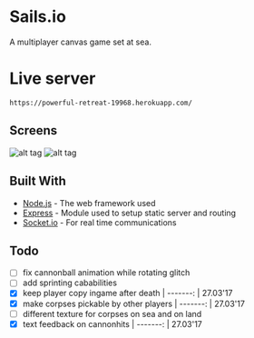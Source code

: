 # Sails.io
A multiplayer canvas game set at sea.

# Live server

```
https://powerful-retreat-19968.herokuapp.com/
```

## Screens
![alt tag](http://3.1m.yt/TKGSAy.png)
![alt tag](http://2.1m.yt/o5Guuk1.png)

## Built With

* [Node.js](https://nodejs.org/en/) - The web framework used
* [Express](https://maven.apache.org/) - Module used to setup static server and routing
* [Socket.io](https://rometools.github.io/rome/) - For real time communications

## Todo
- [ ] fix cannonball animation while rotating glitch
- [ ] add sprinting cababilities
- [x] keep player copy ingame after death | -------: | 27.03'17
- [x] make corpses pickable by other players | -------: | 27.03'17
- [ ] different texture for corpses on sea and on land
- [x] text feedback on cannonhits | -------: | 27.03'17
